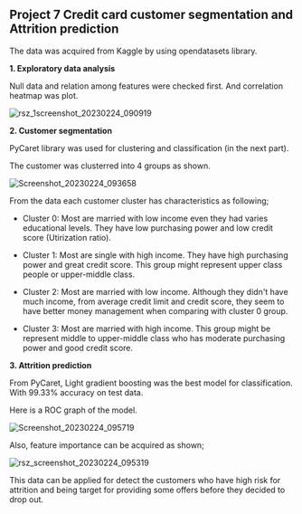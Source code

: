 ## Project 7 Credit card customer segmentation and Attrition prediction 
The data was acquired from Kaggle by using opendatasets library. 

**1. Exploratory data analysis**

Null data and relation among features were checked first.
And correlation heatmap was plot. 

![rsz_1screenshot_20230224_090919](https://user-images.githubusercontent.com/123642022/221204664-3ebee238-81d2-45b6-8d8e-ad3f99627f99.png)

**2. Customer segmentation**

PyCaret library was used for clustering and classification (in the next part). 

The customer was clusterred into 4 groups as shown.


![Screenshot_20230224_093658](https://user-images.githubusercontent.com/123642022/221205279-490baeca-b6cc-4644-9d24-bca179f3ff33.png)

From the data each customer cluster has characteristics as following;
- Cluster 0: Most are married with low income even they had varies educational levels. They have low purchasing power and low credit score (Utirization ratio).  

- Cluster 1: Most are single with high income. They have high purchasing power and great credit score. This group might represent upper class people or upper-middle class.

- Cluster 2: Most are married with low income. Although they didn't have much income, from average credit limit and credit score, they seem to have better money management when comparing with cluster 0 group. 

- Cluster 3: Most are married with high income. This group might be represent middle to upper-middle class who has moderate purchasing power and good credit score. 


**3. Attrition prediction**

From PyCaret, Light gradient boosting was the best model for classification. With 99.33% accuracy on test data. 


Here is a ROC graph of the model.

![Screenshot_20230224_095719](https://user-images.githubusercontent.com/123642022/221210589-74450283-14c3-424c-b188-07841b07456d.png)


Also, feature importance can be acquired as shown; 

![rsz_screenshot_20230224_095319](https://user-images.githubusercontent.com/123642022/221209705-d47209af-aefe-4548-b62a-53206c1df92a.png)

This data can be applied for detect the customers who have high risk for attrition and being target for providing some offers before they decided to drop out.  



